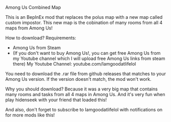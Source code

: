 Among Us Combined Map

This is an BepInEx mod that replaces the polus map with a new map called custom impostor.
This new map is the cobination of many rooms from all 4 maps from Among Us!

How to download?
Requirements:
- Among Us from Steam
- (If you don't want to buy Among Us!, you can get free Among Us from my Youtube channel which I will upload free Among Us links from steam there)
My Youtube Channel: youtube.com/Iamgoodatlifelol

You need to download the .rar file from github releases that matches to your Among Us version.
If the version doesn't match, the mod won't work.

Why you should download?
Because it was a very big map that contains many rooms and tasks from all 4 maps in Among Us.
And it's very fun when play hidenseek with your friend that loaded this!

And also, don't forget to subscribe to Iamgoodatlifelol with notifications on for more mods like this!
